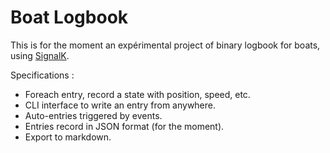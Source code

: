 # Boat Logbook

This is for the moment an expérimental project of binary logbook for boats, using [SignalK](https://signalk.org/).

Specifications :

- Foreach entry, record a state with position, speed, etc.
- CLI interface to write an entry from anywhere.
- Auto-entries triggered by events.
- Entries record in JSON format (for the moment).
- Export to markdown.

